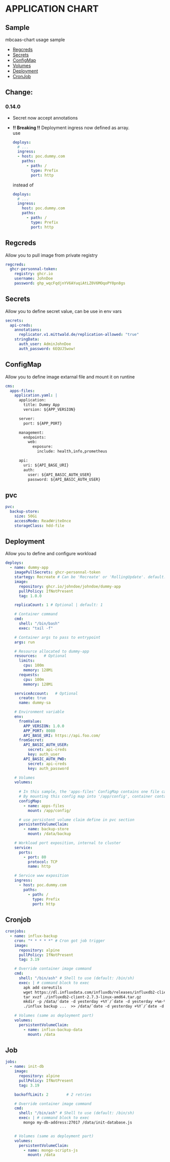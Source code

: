 
# APPLICATION CHART

## Sample

mbcaas-chart usage sample

- [Regcreds](#regcreds)
- [Secrets](#secrets)
- [ConfigMap](#configmap)
- [Volumes](#pvc)
- [Deployment](#deployment)
- [CronJob](#cronjob)

## Change:

### 0.14.0
  - Secret now accept annotations
  - **!! Breaking !!** Deployment ingress now defined as array.  
    use  

    ```yaml
    deploys:
      # ...
      ingress:
      - host: poc.dummy.com
        paths:
          - path: /
            type: Prefix
            port: http
    ```

    instead of  
    
    ```yaml
    deploys:
      # ...
      ingress:
        host: poc.dummy.com
        paths:
          - path: /
            type: Prefix
            port: http
    ```

## Regcreds

Allow you to pull image from private registry

```yaml
regcreds:
  ghcr-personnal-token:
    registry: ghcr.io
    username: JohnDoe
    password: ghp_wqcFqdjnYV6AYuqiAtLZ0V6MOqoPY0pn8gs
```

## Secrets

Allow you to define secret value, can be use in env vars

```yaml
secrets:
  api-creds:
    annotations:
      replicator.v1.mittwald.de/replication-allowed: "true"
    stringData:
      auth_user: AdminJohnDoe
      auth_password: 6EQUJ5wow!
```

## ConfigMap

Allow you to define image extarnal file and mount it on runtine

```yaml
cms:
  apps-files:
    application.yaml: |
      application:
        title: Dummy App
        version: ${APP_VERSION}

      server:
        port: ${APP_PORT}

      management:
        endpoints:
          web:
            exposure:
              include: health,info,prometheus

      api:
        uri: ${API_BASE_URI}
        auth:
          user: ${API_BASIC_AUTH_USER}
          password: ${API_BASIC_AUTH_USER}
```

## pvc

```yaml
pvc:
  backup-store:
    size: 50Gi
    accessMode: ReadWriteOnce
    storageClass: hdd-file
```

## Deployment

Allow you to define and configure workload

```yaml
deploys:
  - name: dummy-app
    imagePullSecrets: ghcr-personnal-token
    startegy: Recreate # Can be 'Recreate' or 'RollingUpdate'. default: 'Recreate'. nb: RollingUpdate may not be possible if namespace quota do not permit to create a new pod
    image:
      repository: ghcr.io/johndoe/johndoe/dummy-app
      pullPolicy: IfNotPresent
      tag: 1.0.0

    replicaCount: 1 # Optional | default: 1

    # Container command
    cmd:
      shell: "/bin/bash"
      exec: "tail -f"

    # Container args to pass to entrypoint
    args: run

    # Resource allocated to dummy-app
    resources:   # Optional
      limits:
        cpu: 100m
        memory: 128Mi
      requests:
        cpu: 100m
        memory: 128Mi

    serviceAccount:   # Optional
      create: true
      name: dummy-sa

    # Environment variable
    env:
      fromValue:
        APP_VERSION: 1.0.0
        APP_PORT: 8080
        API_BASE_URI: https://api.foo.com/
      fromSecret:
        API_BASIC_AUTH_USER:
          secret: api-creds
          key: auth_user
        API_BASIC_AUTH_PWD:
          secret: api-creds
          key: auth_password

    # Volumes
    volumes:
  
      # In this sample, the 'apps-files' ConfigMap contains one file called 'application.yaml'.
      # By mounting this config map into '/app/config', container contains at runtime a file '/app/config/application.yaml'
      configMap:
        - name: apps-files
          mount: /app/config/

      # use persistent volume claim define in pvc section
      persistentVolumeClaim:
        - name: backup-store
          mount: /data/backup

    # Workload port exposition, internal to cluster 
    service:
      ports:
        - port: 80
          protocol: TCP
          name: http

    # Service www exposition
    ingress:
      - host: poc.dummy.com
        paths:
          - path: /
            type: Prefix
            port: http
```


## Cronjob

```yaml
cronjobs:
  - name: influx-backup
    cron: "* * * * *" # Cron got job trigger
    image:
      repository: alpine
      pullPolicy: IfNotPresent
      tag: 3.19

    # Override container image command
    cmd: 
      shell: "/bin/ash" # Shell to use (default: /bin/sh)
      exec: | # command block to exec
        apk add coreutils
        wget https://dl.influxdata.com/influxdb/releases/influxdb2-client-2.7.3-linux-amd64.tar.gz
        tar xvzf ./influxdb2-client-2.7.3-linux-amd64.tar.gz
        mkdir -p /data/`date -d yesterday +%Y`/`date -d yesterday +%m-%B`
        ./influx backup ...  >> /data/`date -d yesterday +%Y`/`date -d yesterday +%m-%B`/`date -d yesterday +%d-%A`.csv

    # Volumes (same as deployment part)
    volumes:
      persistentVolumeClaim:
        - name: influx-backup-data
          mount: /data
```

## Job

```yaml
jobs:
  - name: init-db
    image:
      repository: alpine
      pullPolicy: IfNotPresent
      tag: 3.19

    backoffLimit: 2        # 2 retries

    # Override container image command
    cmd: 
      shell: "/bin/ash" # Shell to use (default: /bin/sh)
      exec: | # command block to exec
        mongo my-db-address:27017 /data/init-database.js


    # Volumes (same as deployment part)
    volumes:
      persistentVolumeClaim:
        - name: mongo-scripts-js
          mount: /data
   
```
